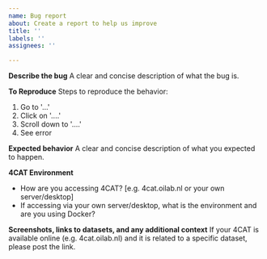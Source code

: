 ```yaml
---
name: Bug report
about: Create a report to help us improve
title: ''
labels: ''
assignees: ''

---
```


**Describe the bug**
A clear and concise description of what the bug is.

**To Reproduce**
Steps to reproduce the behavior:
1. Go to '...'
2. Click on '....'
3. Scroll down to '....'
4. See error

**Expected behavior**
A clear and concise description of what you expected to happen.

**4CAT Environment**
 - How are you accessing 4CAT? [e.g. 4cat.oilab.nl or your own server/desktop]
 - If accessing via your own server/desktop, what is the environment and are you using Docker?

**Screenshots, links to datasets, and any additional context**
If your 4CAT is available online (e.g. 4cat.oilab.nl) and it is related to a specific dataset, please post the link.
